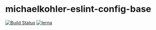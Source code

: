 # michaelkohler-eslint-config-base

[![Build Status](https://travis-ci.org/michaelkohler/eslint-configs.svg?branch=master)](https://travis-ci.org/michaelkohler/eslint-configs) [![lerna](https://img.shields.io/badge/maintained%20with-lerna-cc00ff.svg)](https://lernajs.io/)
